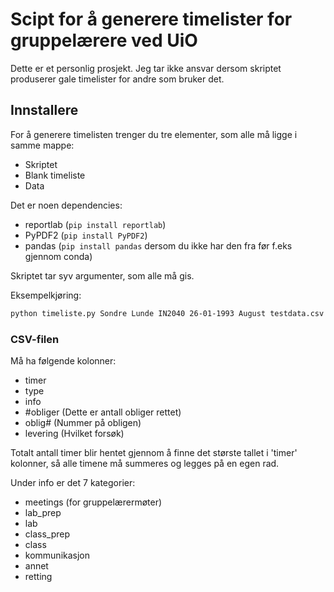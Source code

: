 # Scipt for å generere timelister for gruppelærere ved UiO

Dette er et personlig prosjekt. Jeg tar ikke ansvar dersom skriptet produserer gale timelister for andre som bruker det.

## Innstallere

For å generere timelisten trenger du tre elementer, som alle må ligge i samme mappe:

- Skriptet
- Blank timeliste
- Data

Det er noen dependencies:
- reportlab (`pip install reportlab`)
- PyPDF2 (`pip install PyPDF2`)
- pandas (`pip install pandas` dersom du ikke har den fra før f.eks gjennom conda)

Skriptet tar syv argumenter, som alle må gis.

Eksempelkjøring:
```bash
python timeliste.py Sondre Lunde IN2040 26-01-1993 August testdata.csv
```

### CSV-filen

Må ha følgende kolonner:
- timer
- type
- info
- #obliger (Dette er antall obliger rettet)
- oblig#   (Nummer på obligen)
- levering (Hvilket forsøk)

Totalt antall timer blir hentet gjennom å finne det største tallet i 'timer' kolonner, så alle timene må summeres og legges på en egen rad.

Under info er det 7 kategorier:
- meetings (for gruppelærermøter)
- lab_prep
- lab
- class_prep
- class
- kommunikasjon
- annet
- retting
